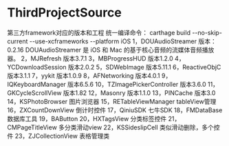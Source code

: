 # ThirdProjectSource
第三方framework对应的版本和工程  统一编译命令： carthage build --no-skip-current --use-xcframeworks --platform iOS  1，DOUAudioStreamer 版本：0.2.16 DOUAudioStreamer 是 iOS 和 Mac 的基于核心音频的流媒体音频播放器。 2，MJRefresh 版本3.7.1 3，MBProgressHUD 版本1.2.0 4，YCDownloadSession 版本2.0.2 5，SDWebImage 版本5.11.1 6，ReactiveObjC 版本3.1.1 7，yykit 版本1.0.9 8，AFNetworking 版本4.0.1 9，IQKeyboardManager 版本6.5.6 10，TZImagePickerController 版本3.6.0 11，GKCycleScrollView 版本1.82 12，Masonry 版本1.1.0 13，PINCache 版本3.0 14，KSPhotoBrowser 图片浏览器 15，RETableViewManager tableView管理 16，ZXCountDownView 倒计时控件 17，QiniuSDK 七牛SDK 18，FMDataBase 数据库工具 19，BAButton 20，HXTagsView 分类标签控件 21，CMPageTitleView 多分类滑动view 22，KSSideslipCell 类似滑动删除，多个控件 23，ZJCollectionView 表格管理类
